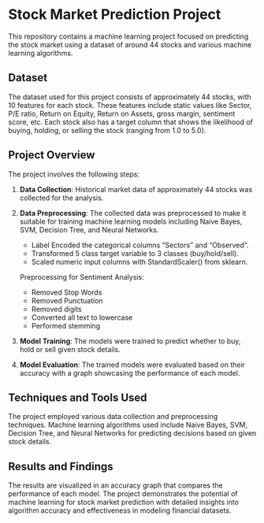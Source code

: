 # Stock Market Prediction Project

This repository contains a machine learning project focused on predicting the stock market using a dataset of around 44 stocks and various machine learning algorithms.

## Dataset

The dataset used for this project consists of approximately 44 stocks, with 10 features for each stock. These features include static values like Sector, P/E ratio, Return on Equity, Return on Assets, gross margin, sentiment score, etc. Each stock also has a target column that shows the likelihood of buying, holding, or selling the stock (ranging from 1.0 to 5.0).

## Project Overview

The project involves the following steps:

1. **Data Collection**: Historical market data of approximately 44 stocks was collected for the analysis.

2. **Data Preprocessing**: The collected data was preprocessed to make it suitable for training machine learning models including Naive Bayes, SVM, Decision Tree, and Neural Networks.

    - Label Encoded the categorical columns “Sectors” and “Observed”.
    - Transformed 5 class target variable to 3 classes (buy/hold/sell).
    - Scaled numeric input columns with StandardScaler() from sklearn.

    Preprocessing for Sentiment Analysis:
    - Removed Stop Words
    - Removed Punctuation
    - Removed digits
    - Converted all text to lowercase
    - Performed stemming

3. **Model Training**: The models were trained to predict whether to buy, hold or sell given stock details.

4. **Model Evaluation**: The trained models were evaluated based on their accuracy with a graph showcasing the performance of each model.

## Techniques and Tools Used

The project employed various data collection and preprocessing techniques. Machine learning algorithms used include Naive Bayes, SVM, Decision Tree, and Neural Networks for predicting decisions based on given stock details.

## Results and Findings

The results are visualized in an accuracy graph that compares the performance of each model. The project demonstrates the potential of machine learning for stock market prediction with detailed insights into algorithm accuracy and effectiveness in modeling financial datasets.
